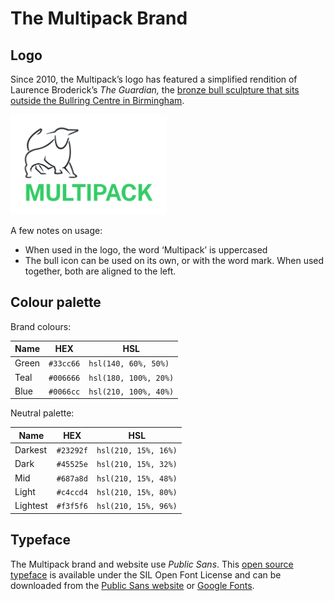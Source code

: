 # The Multipack Brand

## Logo

Since 2010, the Multipack’s logo has featured a simplified rendition of Laurence Broderick’s *The Guardian,* the [bronze bull sculpture that sits outside the Bullring Centre in Birmingham](https://en.wikipedia.org/wiki/Bull_Ring,_Birmingham#Artwork).

<img src="images/logo.svg" width="250" alt="The Multipack logo" style="background: #fff">

A few notes on usage:

* When used in the logo, the word ‘Multipack’ is uppercased
* The bull icon can be used on its own, or with the word mark. When used together, both are aligned to the left.

## Colour palette

Brand colours:

| Name | HEX | HSL |
| ---- | --- | --- |
| Green | `#33cc66` | `hsl(140, 60%, 50%)` |
| Teal | `#006666` | `hsl(180, 100%, 20%)` |
| Blue | `#0066cc` | `hsl(210, 100%, 40%)` |

Neutral palette:

| Name | HEX | HSL |
| ---- | --- | --- |
| Darkest | `#23292f` | `hsl(210, 15%, 16%)` |
| Dark | `#45525e` | `hsl(210, 15%, 32%)` |
| Mid | `#687a8d` | `hsl(210, 15%, 48%)` |
| Light | `#c4ccd4` | `hsl(210, 15%, 80%)` |
| Lightest | `#f3f5f6` | `hsl(210, 15%, 96%)` |

## Typeface

The Multipack brand and website use *Public Sans*. This [open source typeface](https://github.com/uswds/public-sans) is available under the SIL Open Font License and can be downloaded from the [Public Sans website](https://public-sans.digital.gov) or [Google Fonts](https://fonts.google.com/specimen/Public+Sans).
